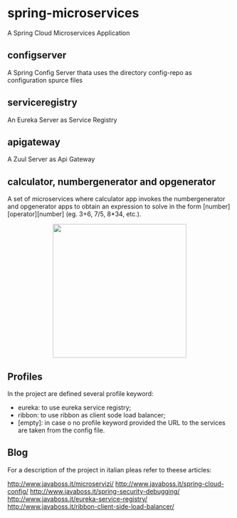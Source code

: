 # spring-microservices
A Spring Cloud Microservices Application

## configserver
A Spring Config Server thata uses the directory config-repo as configuration spurce files

## serviceregistry
An Eureka Server as Service Registry

## apigateway
A Zuul Server as Api Gateway

## calculator, numbergenerator and opgenerator
A set of microservices where calculator app invokes the numbergenerator and opgenerator apps to obtain an expression to solve in the form [number][operator][number] (eg. 3+6, 7/5, 8*34, etc.).

<p align="center">
<img src="http://www.javaboss.it/wp-content/uploads/2018/05/caltulator-microservice.png" width="300">
</p>

## Profiles
In the project are defined several profile keyword:
- eureka: to use eureka service registry;
- ribbon: to use ribbon as client sode load balancer;
- [empty]: in case o no profile keyword provided the URL to the services are taken from the config file.

## Blog
For a description of the project in italian pleas refer to theese articles:

http://www.javaboss.it/microservizi/
http://www.javaboss.it/spring-cloud-config/
http://www.javaboss.it/spring-security-debugging/
http://www.javaboss.it/eureka-service-registry/
http://www.javaboss.it/ribbon-client-side-load-balancer/
